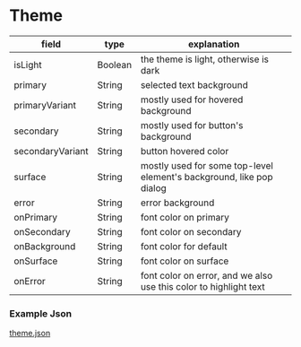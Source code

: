 # Theme

| field            | type    | explanation                                                          |
|------------------|---------|----------------------------------------------------------------------|
| isLight          | Boolean | the theme is light, otherwise is dark                                |
| primary          | String  | selected text background                                             |
| primaryVariant   | String  | mostly used for hovered background                                   |
| secondary        | String  | mostly used for button's background                                  |
| secondaryVariant | String  | button hovered color                                                 |
| surface          | String  | mostly used for some top-level element's background, like pop dialog |
| error            | String  | error background                                                     |
| onPrimary        | String  | font color on primary                                                |
| onSecondary      | String  | font color on secondary                                              |
| onBackground     | String  | font color for default                                               |
| onSurface        | String  | font color on surface                                                |
| onError          | String  | font color on error, and we also use this color to highlight text    |

### Example Json

[theme.json](../general-plugin-guide/qlexpress-demo-plugin/theme.json ':include :type=code')